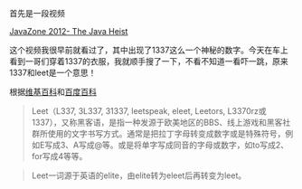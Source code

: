 首先是一段视频

[JavaZone 2012- The Java Heist](https://www.bilibili.com/video/av47794268)

<!-- <iframe src="//player.bilibili.com/player.html?aid=47794268&cid=83719768&page=1" scrolling="no" border="0" frameborder="no" framespacing="0" allowfullscreen="true"> </iframe> -->

这个视频我很早前就看过了，其中出现了1337这么一个神秘的数字。今天在车上看到一哥们穿着1337的衣服，我就顺手搜了一下，不看不知道一看吓一跳，原来1337和leet是一个意思！

根据[维基百科](https://zh.wikipedia.org/wiki/Leet)和[百度百科](https://baike.baidu.com/item/leet)

> Leet（L337, 3L337, 31337, leetspeak, eleet, Leetors, L3370rz或1337），又称黑客语，是指一种发源于欧美地区的BBS、线上游戏和黑客社群所使用的文字书写方式。通常是把拉丁字母转变成数字或是特殊符号，例如E写成3、A写成@等。或是将单字写成同音的字母或数字，如to写成2、for写成4等等。

> Leet一词源于英语的elite，由elite转为eleet后再转变为leet。

